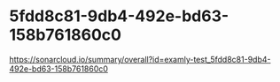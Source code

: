 # 5fdd8c81-9db4-492e-bd63-158b761860c0
https://sonarcloud.io/summary/overall?id=examly-test_5fdd8c81-9db4-492e-bd63-158b761860c0

